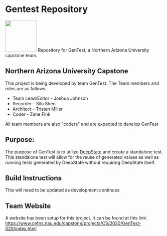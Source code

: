 # Gentest Repository

<img src="https://www.cefns.nau.edu/capstone/projects/CS/2020/GenTest-S20/images/Team_Logo_Large.png" width="100"/>
Repository for GenTest, a Northern Arizona University capstone team.

## Northern Arizona University Capstone
This project is being developed by team GenTest. The Team members and roles are as follows:
* Team Lead/Editor - Joshua Johnson
* Recorder - Silu Shen
* Architect - Tristan Miller
* Coder - Zane Fink

All team members are also "coders" and are expected to develop GenTest


## Purpose:
The purpose of GenTest is to utilize [DeepState](https://github.com/trailofbits/deepstate)
 and create a standalone test. This standalone test will allow for the reuse of generated values
 as well as running tests generated by DeepState without requiring DeepState itself.
 
## Build Instructions
This will need to be updated as development continues

## Team Website
A website has been setup for this project. It can be found at this link:
https://www.cefns.nau.edu/capstone/projects/CS/2020/GenTest-S20/index.html



